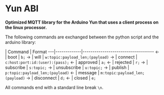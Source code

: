 # Yun ABI

**Optimized MQTT library for the Arduino Yun that uses a client process on the linux processor.**

The following commands are exchanged between the python script and the arduino library:

   | Command     | Format
---|-------------|------------------------------------
<- | boot        | `b;`
-> | will        | `w:topic:payload_len;(payload)`
-> | connect     | `c:host:port:id:(user):(pass);`
<- | approved    | `a;`
<- | rejected    | `r;`
-> | subscribe   | `s:topic;`
-> | unsubscribe | `u:topic;`
-> | publish     | `p:topic:payload_len;(payload)`
<- | message     | `m:topic:payload_len;(payload)`
-> | disconnect  | `d;`
<- | closed      | `e;`

All commands end with a standard line break `\n`.
